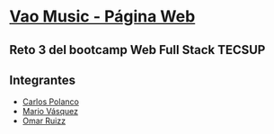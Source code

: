 # [Vao Music - Página Web](https://mariovasquez.github.io/Reto3_G17/)
## Reto 3 del bootcamp Web Full Stack TECSUP
## Integrantes
* [Carlos Polanco](https://github.com/capolancoz)
* [Mario Vásquez](https://github.com/mariovasquez)
* [Omar Ruizz](https://github.com/#)
